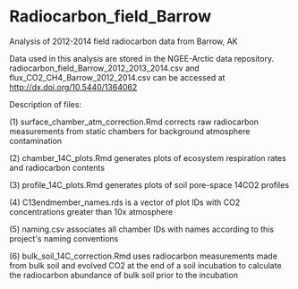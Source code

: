 # Radiocarbon_field_Barrow
Analysis of 2012-2014 field radiocarbon data from Barrow, AK

Data used in this analysis are stored in the NGEE-Arctic data repository.  radiocarbon_field_Barrow_2012_2013_2014.csv and flux_CO2_CH4_Barrow_2012_2014.csv can be accessed at http://dx.doi.org/10.5440/1364062

Description of files:

(1) surface_chamber_atm_correction.Rmd corrects raw radiocarbon measurements from static chambers for background atmosphere contamination

(2) chamber_14C_plots.Rmd generates plots of ecosystem respiration rates and radiocarbon contents

(3) profile_14C_plots.Rmd generates plots of soil pore-space 14CO2 profiles

(4) C13endmember_names.rds is a vector of plot IDs with CO2 concentrations greater than 10x atmosphere

(5) naming.csv associates all chamber IDs with names according to this project's naming conventions

(6) bulk_soil_14C_correction.Rmd uses radiocarbon measurements made from bulk soil and evolved CO2 at the end of a soil incubation to calculate the radiocarbon abundance of bulk soil prior to the incubation 
